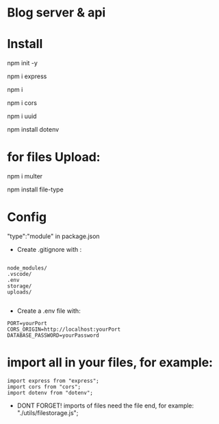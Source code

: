 # Blog server & api

# Install

npm init -y

npm i express

npm i

npm i cors

npm i uuid

npm install dotenv

# for files Upload:

npm i multer

npm install file-type

# Config

"type":"module" in package.json

- Create .gitignore with :

```

node_modules/
.vscode/
.env
storage/
uploads/


```

- Create a .env file with:

```
PORT=yourPort
CORS_ORIGIN=http://localhost:yourPort
DATABASE_PASSWORD=yourPassword

```

# import all in your files, for example:

```
import express from "express";
import cors from "cors";
import dotenv from "dotenv";

```

- DONT FORGET! imports of files need the file end, for example: "./utils/filestorage.js";
